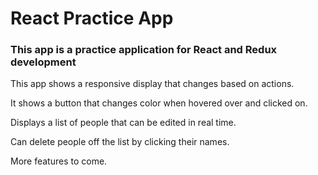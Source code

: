 # React Practice App

### This app is a practice application for React and Redux development
 
This app shows a responsive display that changes based on actions.

It shows a button that changes color when hovered over and clicked on.

Displays a list of people that can be edited in real time.

Can delete people off the list by clicking their names.

More features to come. 